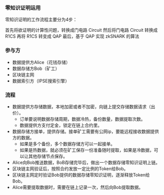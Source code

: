 ### 零知识证明运用

零知识证明的工作流程主要分为4步：

首先将欲证明的计算性问题，转换成门电路 Circuit
然后将门电路 Circuit 转换成 R1CS
再将 R1CS 转变成 QAP
最后，基于 QAP 实现 zkSNARK 的算法


### 参与方

- 数据提供方Alice（花钱存储）
- 数据存储方Bob（矿工）
- 区块链主网
- 数据索引方（IPSE搜索引擎）

### 流程

- 数据提供方存储数据，本地加密或者不加密，向链上提交存储数据请求（出价）。
    - 订单要说明数据存储周期，数据冷热，备份数量，数据提取次数。
    - 数据提供方支付定金，锁定在链上合约里。
- 数据存储方接单，提供存储。接单矿工需要有公网ip，要能远程接收数据提供方的数据。
    - 如果是多个备份，多个数据存储方可以一起接单。
    - 如果是热数据，就必须在矿工保存一份准备随时提取，如果是冷数据，可以让其他存储节点保存。
- Alice向Bob推送数据，BoB存储完毕后，做出一个数据存储零知识证明上链。
- 区块链主网验证后，按照合约发放一定比例的Token给Bob。
- 区块链主网定时验证Bob提供的数据存储零知识证明，逐渐释放Token给Bob。
- Alice需要提取数据时，需要在链上记录一次，然后向Bob提取数据。